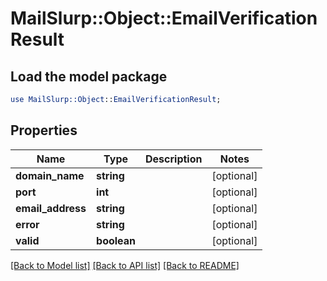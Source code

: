# MailSlurp::Object::EmailVerificationResult

## Load the model package
```perl
use MailSlurp::Object::EmailVerificationResult;
```

## Properties
Name | Type | Description | Notes
------------ | ------------- | ------------- | -------------
**domain_name** | **string** |  | [optional] 
**port** | **int** |  | [optional] 
**email_address** | **string** |  | [optional] 
**error** | **string** |  | [optional] 
**valid** | **boolean** |  | [optional] 

[[Back to Model list]](../README#documentation-for-models) [[Back to API list]](../README#documentation-for-api-endpoints) [[Back to README]](../README)



